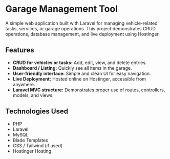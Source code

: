 
# Garage Management Tool

A simple web application built with Laravel for managing vehicle-related tasks, services, or garage operations. This project demonstrates CRUD operations, database management, and live deployment using Hostinger.

## Features

- **CRUD for vehicles or tasks:** Add, edit, view, and delete entries.
- **Dashboard / Listing:** Quickly see all items in the garage.
- **User-friendly interface:** Simple and clean UI for easy navigation.
- **Live Deployment:** Hosted online on Hostinger, accessible from anywhere.
- **Laravel MVC structure:** Demonstrates proper use of routes, controllers, models, and views.

## Technologies Used

- PHP
- Laravel
- MySQL
- Blade Templates
- CSS / Tailwind (if used)
- Hostinger Hosting
